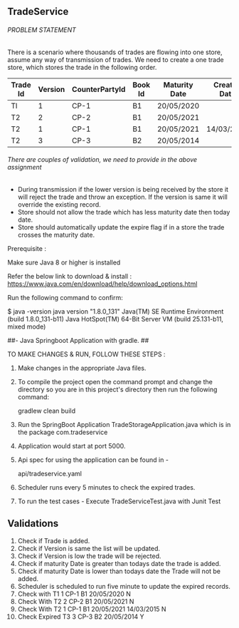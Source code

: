 ## TradeService ##

###### PROBLEM STATEMENT ######
  There is a scenario where thousands of trades are flowing into one store, assume any way of transmission of trades. We need to create a one trade store, which stores the trade     in the following order.
  


 Trade Id  | Version| CounterPartyId| Book Id| Maturity Date| Created Date| Expired
------------- | -------------| -------------| -------------| -------------| -------------| -------------
Tl  | 1| CP-1| B1| 20/05/2020| <today date>| N
T2  | 2| CP-2| B1| 20/05/2021| <today date>| N
T2  | 1| CP-1| B1| 20/05/2021| 14/03/2015| N
T2  | 3| CP-3| B2| 20/05/2014| <today date>| Y


###### There are couples of validation, we need to provide in the above assignment ###### 
- During transmission if the lower version is being received by the store it will reject the trade and throw an exception. If the version is same it will override the existing record.
- Store should not allow the trade which has less maturity date then today date.
- Store should automatically update the expire flag if in a store the trade crosses the maturity date.

Prerequisite :

Make sure Java 8 or higher is installed

Refer the below link to download & install :
https://www.java.com/en/download/help/download_options.html

Run the following command to confirm:

$ java -version
java version "1.8.0_131"
Java(TM) SE Runtime Environment (build 1.8.0_131-b11)
Java HotSpot(TM) 64-Bit Server VM (build 25.131-b11, mixed mode)

##- Java Springboot Application with gradle. ##

TO MAKE CHANGES & RUN, FOLLOW THESE STEPS :

1. Make changes in the appropriate Java files.

2. To compile the project open the command prompt and change the directory so you are in this project's directory then run the following command:

	gradlew clean build
	
3. Run the SpringBoot Application TradeStorageApplication.java which is in the package com.tradeservice

4. Application would start at port 5000.

5. Api spec for using the application can be found in -
      
    api/tradeservice.yaml
    
6. Scheduler runs every 5 minutes to check the expired trades.

7. To run the test cases -
	Execute TradeServiceTest.java with Junit Test

## Validations ##
1. Check if Trade is added.
2. Check if Version is same the list will be updated.
3. Check if Version is low the trade will be rejected.
4. Check if maturity Date is greater than todays date the trade is added.
5. Check if maturity Date is lower than todays date the Trade will not be added.
6. Scheduler is scheduled to run five minute to update the expired records.
7. Check with T1	1	CP-1	B1	20/05/2020	<today date>	N
8. Check With T2	2	CP-2	B1	20/05/2021	<today date>	N
9. Check With T2	1	CP-1	B1	20/05/2021	14/03/2015	N
10. Check Expired T3	3	CP-3	B2	20/05/2014	<today date>	Y